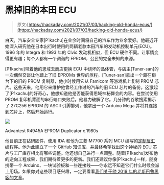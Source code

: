 # 黑掉旧的本田 ECU

> 原文:[https://hackaday.com/2021/07/03/hacking-old-honda-ecus/](https://hackaday.com/2021/07/03/hacking-old-honda-ecus/)

白天，汽车安全专家[P1kachu]在业余时间将自己的汽车作为业余爱好。他最近开始深入研究他在日本出行时使用的两辆老款本田汽车的发动机控制单元(ECU)。1996 年的 Integra 和 1993 年的 Civic 发动机相似，但 ECU 硬件不同。让事情变得更有趣；每个人都有一个调谐的 EPROM，公民的完全未知的来源。

[P1kachu]带着他的思域去商店更换 ECU 中烧坏的晶体管，与店主[Tuner-san]的一次偶然交谈让他踏上了旧 EPROMs 世界的旅程。[Tuner-san]拿出一个藏在柜台下的旧的 PROM 复制器，他小时候用它从 Famicom 等游戏机上复制 PROM 芯片。这些天来，他用它来维护他曾经工作过的汽车的旧 ECU 芯片的备份。这激起了[P1kachu]的好奇心，他想知道他是否能获得思域神秘舞会的内容。在尝试使用 PROM 复印机背面的串行端口失败后，他暴力破解了它。几分钟的谷歌搜索揭示了 27C256 EPROM 的 ASCII 引脚排列，他拿出一个 Arduino Mega 并将其连接到芯片上，然后开始运行。

![](../Images/85df8799929a7ae943e6a8002fcceb01.png)

Advantest R4945A EPROM Duplicator c.1980s

他目前正在钻研固件，使用 IDA 和他为三菱 M7700 系列 MCU 编写的[定制反汇编程序](https://github.com/P1kachu/oki-66207-processor)。他为此建立了一个 [GitHub 知识库](https://github.com/P1kachu/honda-p30-analysis)，并最终希望找出这个神秘的 ECU 芯片与工厂库存相比有哪些调整。他还想自己进行一点调整。随着[P1kachu]发布他的逆向工程成果，我们期待着更多的更新。我们还建议你像[P1kachu]一样，随身携带一个 Arduino、一块试验板和一些连接线——你永远不知道它们什么时候会派上用场。如果你对这些项目感兴趣，一定要看看[我们关于他 2018 年的老斯巴鲁黑客的文章](https://hackaday.com/2018/12/31/hacking-a-20-year-old-subaru/)。